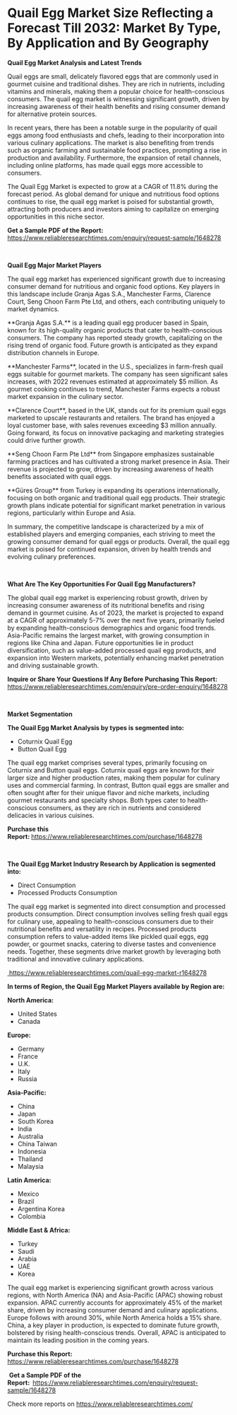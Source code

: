 <p><h1>Quail Egg Market Size Reflecting a Forecast Till 2032: Market By Type, By Application and By Geography</h1></p><p><strong>Quail Egg Market Analysis and Latest Trends</strong></p>
<p><p>Quail eggs are small, delicately flavored eggs that are commonly used in gourmet cuisine and traditional dishes. They are rich in nutrients, including vitamins and minerals, making them a popular choice for health-conscious consumers. The quail egg market is witnessing significant growth, driven by increasing awareness of their health benefits and rising consumer demand for alternative protein sources.</p><p>In recent years, there has been a notable surge in the popularity of quail eggs among food enthusiasts and chefs, leading to their incorporation into various culinary applications. The market is also benefiting from trends such as organic farming and sustainable food practices, prompting a rise in production and availability. Furthermore, the expansion of retail channels, including online platforms, has made quail eggs more accessible to consumers.</p><p>The Quail Egg Market is expected to grow at a CAGR of 11.8% during the forecast period. As global demand for unique and nutritious food options continues to rise, the quail egg market is poised for substantial growth, attracting both producers and investors aiming to capitalize on emerging opportunities in this niche sector.</p></p>
<p><strong>Get a Sample PDF of the Report:&nbsp;</strong> <a href="https://www.reliableresearchtimes.com/enquiry/request-sample/1648278?utm_campaign=3281&utm_medium=2&utm_source=Github&utm_content=ia&utm_term=07042025&utm_id=quail-egg">https://www.reliableresearchtimes.com/enquiry/request-sample/1648278</a></p>
<p>&nbsp;</p>
<p><strong>Quail Egg Major Market Players</strong></p>
<p><p>The quail egg market has experienced significant growth due to increasing consumer demand for nutritious and organic food options. Key players in this landscape include Granja Agas S.A., Manchester Farms, Clarence Court, Seng Choon Farm Pte Ltd, and others, each contributing uniquely to market dynamics.</p><p>**Granja Agas S.A.** is a leading quail egg producer based in Spain, known for its high-quality organic products that cater to health-conscious consumers. The company has reported steady growth, capitalizing on the rising trend of organic food. Future growth is anticipated as they expand distribution channels in Europe.</p><p>**Manchester Farms**, located in the U.S., specializes in farm-fresh quail eggs suitable for gourmet markets. The company has seen significant sales increases, with 2022 revenues estimated at approximately $5 million. As gourmet cooking continues to trend, Manchester Farms expects a robust market expansion in the culinary sector.</p><p>**Clarence Court**, based in the UK, stands out for its premium quail eggs marketed to upscale restaurants and retailers. The brand has enjoyed a loyal customer base, with sales revenues exceeding $3 million annually. Going forward, its focus on innovative packaging and marketing strategies could drive further growth.</p><p>**Seng Choon Farm Pte Ltd** from Singapore emphasizes sustainable farming practices and has cultivated a strong market presence in Asia. Their revenue is projected to grow, driven by increasing awareness of health benefits associated with quail eggs.</p><p>**Güres Group** from Turkey is expanding its operations internationally, focusing on both organic and traditional quail egg products. Their strategic growth plans indicate potential for significant market penetration in various regions, particularly within Europe and Asia.</p><p>In summary, the competitive landscape is characterized by a mix of established players and emerging companies, each striving to meet the growing consumer demand for quail eggs or products. Overall, the quail egg market is poised for continued expansion, driven by health trends and evolving culinary preferences.</p></p>
<p>&nbsp;</p>
<p><strong>What Are The Key Opportunities For Quail Egg Manufacturers?</strong></p>
<p><p>The global quail egg market is experiencing robust growth, driven by increasing consumer awareness of its nutritional benefits and rising demand in gourmet cuisine. As of 2023, the market is projected to expand at a CAGR of approximately 5-7% over the next five years, primarily fueled by expanding health-conscious demographics and organic food trends. Asia-Pacific remains the largest market, with growing consumption in regions like China and Japan. Future opportunities lie in product diversification, such as value-added processed quail egg products, and expansion into Western markets, potentially enhancing market penetration and driving sustainable growth.</p></p>
<p><strong>Inquire or Share Your Questions If Any Before Purchasing This Report:</strong> <a href="https://www.reliableresearchtimes.com/enquiry/pre-order-enquiry/1648278?utm_campaign=3281&utm_medium=2&utm_source=Github&utm_content=ia&utm_term=07042025&utm_id=quail-egg">https://www.reliableresearchtimes.com/enquiry/pre-order-enquiry/1648278</a></p>
<p>&nbsp;</p>
<p><strong>Market Segmentation</strong></p>
<p><strong>The Quail Egg Market Analysis by types is segmented into:</strong></p>
<p><ul><li>Coturnix Quail Egg</li><li>Button Quail Egg</li></ul></p>
<p><p>The quail egg market comprises several types, primarily focusing on Coturnix and Button quail eggs. Coturnix quail eggs are known for their larger size and higher production rates, making them popular for culinary uses and commercial farming. In contrast, Button quail eggs are smaller and often sought after for their unique flavor and niche markets, including gourmet restaurants and specialty shops. Both types cater to health-conscious consumers, as they are rich in nutrients and considered delicacies in various cuisines.</p></p>
<p><strong>Purchase this Report:&nbsp;</strong><a href="https://www.reliableresearchtimes.com/purchase/1648278?utm_campaign=3281&utm_medium=2&utm_source=Github&utm_content=ia&utm_term=07042025&utm_id=quail-egg">https://www.reliableresearchtimes.com/purchase/1648278</a></p>
<p>&nbsp;</p>
<p><strong>The Quail Egg Market Industry Research by Application is segmented into:</strong></p>
<p><ul><li>Direct Consumption</li><li>Processed Products Consumption</li></ul></p>
<p><p>The quail egg market is segmented into direct consumption and processed products consumption. Direct consumption involves selling fresh quail eggs for culinary use, appealing to health-conscious consumers due to their nutritional benefits and versatility in recipes. Processed products consumption refers to value-added items like pickled quail eggs, egg powder, or gourmet snacks, catering to diverse tastes and convenience needs. Together, these segments drive market growth by leveraging both traditional and innovative culinary applications.</p></p>
<p><a href="https://www.reliableresearchtimes.com/quail-egg-market-r1648278?utm_campaign=3281&utm_medium=2&utm_source=Github&utm_content=ia&utm_term=07042025&utm_id=quail-egg">&nbsp;https://www.reliableresearchtimes.com/quail-egg-market-r1648278</a></p>
<p><strong>In terms of Region, the Quail Egg Market Players available by Region are:</strong></p>
<p>
    <p> <strong> North America: </strong>
        <ul>
            <li>United States</li>
            <li>Canada</li>
        </ul>
        </p> 
    <p> <strong> Europe: </strong>
        <ul>
            <li>Germany</li>
            <li>France</li>
            <li>U.K.</li>
            <li>Italy</li>
            <li>Russia</li>
        </ul>
        </p> 
    <p> <strong> Asia-Pacific: </strong>
        <ul>
            <li>China</li>
            <li>Japan</li>
            <li>South Korea</li>
            <li>India</li>
            <li>Australia</li>
            <li>China Taiwan</li>
            <li>Indonesia</li>
            <li>Thailand</li>
            <li>Malaysia</li>
        </ul>
        </p> 
    <p> <strong> Latin America: </strong>
        <ul>
            <li>Mexico</li>
            <li>Brazil</li>
            <li>Argentina Korea</li>
            <li>Colombia</li>
        </ul>
        </p> 
    <p> <strong> Middle East & Africa: </strong>
        <ul>
            <li>Turkey</li>
            <li>Saudi</li>
            <li>Arabia</li>
            <li>UAE</li>
            <li>Korea</li>
        </ul>
    </p>
    </p>
<p><p>The quail egg market is experiencing significant growth across various regions, with North America (NA) and Asia-Pacific (APAC) showing robust expansion. APAC currently accounts for approximately 45% of the market share, driven by increasing consumer demand and culinary applications. Europe follows with around 30%, while North America holds a 15% share. China, a key player in production, is expected to dominate future growth, bolstered by rising health-conscious trends. Overall, APAC is anticipated to maintain its leading position in the coming years.</p></p>
<p><strong>Purchase this Report: </strong><a href="https://www.reliableresearchtimes.com/purchase/1648278?utm_campaign=3281&utm_medium=2&utm_source=Github&utm_content=ia&utm_term=07042025&utm_id=quail-egg">https://www.reliableresearchtimes.com/purchase/1648278</a></p>
<p>&nbsp;<strong>Get a Sample PDF of the Report:&nbsp;&nbsp;</strong><a href="https://www.reliableresearchtimes.com/enquiry/request-sample/1648278?utm_campaign=3281&utm_medium=2&utm_source=Github&utm_content=ia&utm_term=07042025&utm_id=quail-egg">https://www.reliableresearchtimes.com/enquiry/request-sample/1648278</a></p>
<p><strong></strong></p>
<p>Check more reports on <a href="https://www.reliableresearchtimes.com/?utm_campaign=3281&utm_medium=2&utm_source=Github&utm_content=ia&utm_term=07042025&utm_id=quail-egg">https://www.reliableresearchtimes.com/</a></p>